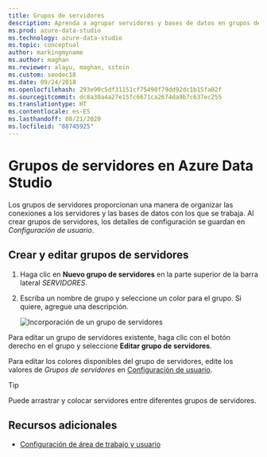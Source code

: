 ```yaml
---
title: Grupos de servidores
description: Aprenda a agrupar servidores y bases de datos en grupos de servidores y asignar colores a los grupos. Puede arrastrar y colocar servidores en los grupos adecuados.
ms.prod: azure-data-studio
ms.technology: azure-data-studio
ms.topic: conceptual
author: markingmyname
ms.author: maghan
ms.reviewer: alayu, maghan, sstein
ms.custom: seodec18
ms.date: 09/24/2018
ms.openlocfilehash: 293e90c5df31151cf75490f79dd92dc1b15fa02f
ms.sourcegitcommit: dc8a30a4a27e15fc6671ca2674da9b7c637ec255
ms.translationtype: HT
ms.contentlocale: es-ES
ms.lasthandoff: 08/21/2020
ms.locfileid: "88745925"
---
```

# <a name="server-groups-in-azure-data-studio"></a>Grupos de servidores en Azure Data Studio

Los grupos de servidores proporcionan una manera de organizar las conexiones a los servidores y las bases de datos con los que se trabaja. Al crear grupos de servidores, los detalles de configuración se guardan en *Configuración de usuario*.

## <a name="create-and-edit-server-groups"></a>Crear y editar grupos de servidores

1. Haga clic en **Nuevo grupo de servidores** en la parte superior de la barra lateral *SERVIDORES*.
2. Escriba un nombre de grupo y seleccione un color para el grupo. Si quiere, agregue una descripción.

   ![Incorporación de un grupo de servidores](./media/server-groups/add-server-group.png)

Para editar un grupo de servidores existente, haga clic con el botón derecho en el grupo y seleccione **Editar grupo de servidores**.

Para editar los colores disponibles del grupo de servidores, edite los valores de *Grupos de servidores* en [Configuración de usuario](settings.md).

> [!TIP]
> Puede arrastrar y colocar servidores entre diferentes grupos de servidores.



## <a name="additional-resources"></a>Recursos adicionales
- [Configuración de área de trabajo y usuario](settings.md)
